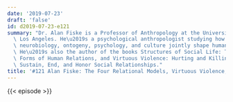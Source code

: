 ```yaml
---
date: '2019-07-23'
draft: 'false'
id: d2019-07-23-e121
summary: "Dr. Alan Fiske is a Professor of Anthropology at the University of California,\
  \ Los Angeles. He\u2019s a psychological anthropologist studying how natural selection,\
  \ neurobiology, ontogeny, psychology, and culture jointly shape human sociality.\
  \ He\u2019s also the author of the books Structures of Social Life: The Four Elementary\
  \ Forms of Human Relations, and Virtuous Violence: Hurting and Killing to Create,\
  \ Sustain, End, and Honor Social Relationships."
title: '#121 Alan Fiske: The Four Relational Models, Virtuous Violence, and Morality'
---
```

{{< episode >}}
